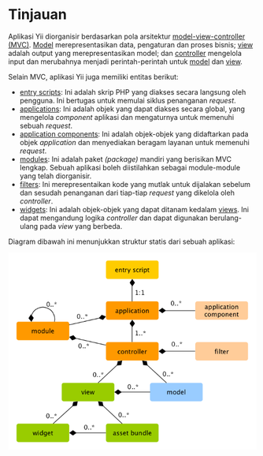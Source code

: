 Tinjauan
========

Aplikasi Yii diorganisir berdasarkan pola arsitektur [model-view-controller (MVC)](https://id.wikipedia.org/wiki/MVC).
[Model](structure-models.md) merepresentasikan data, pengaturan dan proses bisnis; [view](structure-views.md)
adalah output yang merepresentasikan model; dan [controller](structure-controllers.md) mengelola input dan merubahnya
menjadi perintah-perintah untuk [model](structure-models.md) dan [view](structure-views.md).

Selain MVC, aplikasi Yii juga memiliki entitas berikut:

* [entry scripts](structure-entry-scripts.md): Ini adalah skrip PHP yang diakses secara langsung oleh pengguna.
  Ini bertugas untuk memulai siklus penanganan _request_.
* [applications](structure-applications.md): Ini adalah objek yang dapat diakses secara global, yang mengelola _component_ aplikasi
  dan mengaturnya untuk memenuhi sebuah _request_.
* [application components](structure-application-components.md): Ini adalah objek-objek yang didaftarkan pada objek _application_ dan
  menyediakan beragam layanan untuk memenuhi _request_.
* [modules](structure-modules.md): Ini adalah paket _(package)_ mandiri yang berisikan MVC lengkap.
  Sebuah aplikasi boleh diistilahkan sebagai module-module yang telah diorganisir.
* [filters](structure-filters.md): Ini merepresentaikan kode yang mutlak untuk dijalakan sebelum dan sesudah
  penanganan dari tiap-tiap _request_ yang dikelola oleh _controller_.
* [widgets](structure-widgets.md): Ini adalah objek-objek yang dapat ditanam kedalam [views](structure-views.md). Ini
  dapat mengandung logika _controller_ dan dapat digunakan berulang-ulang pada _view_ yang berbeda.

Diagram dibawah ini menunjukkan struktur statis dari sebuah aplikasi:

![Struktur Statis Aplikasi](images/application-structure.png)
